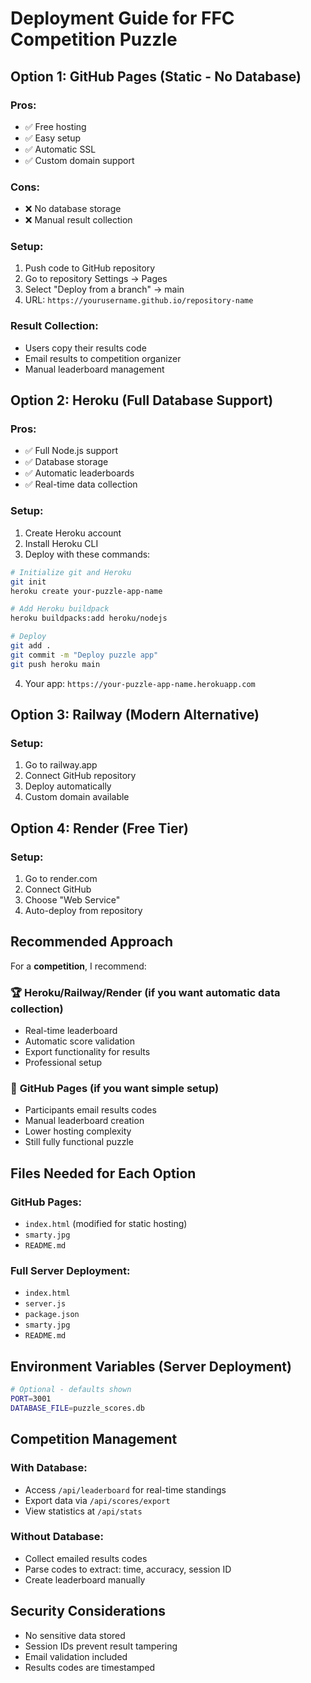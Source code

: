 # Deployment Guide for FFC Competition Puzzle

## Option 1: GitHub Pages (Static - No Database)

### Pros:
- ✅ Free hosting
- ✅ Easy setup
- ✅ Automatic SSL
- ✅ Custom domain support

### Cons:
- ❌ No database storage
- ❌ Manual result collection

### Setup:
1. Push code to GitHub repository
2. Go to repository Settings → Pages
3. Select "Deploy from a branch" → main
4. URL: `https://yourusername.github.io/repository-name`

### Result Collection:
- Users copy their results code
- Email results to competition organizer
- Manual leaderboard management

## Option 2: Heroku (Full Database Support)

### Pros:
- ✅ Full Node.js support
- ✅ Database storage
- ✅ Automatic leaderboards
- ✅ Real-time data collection

### Setup:
1. Create Heroku account
2. Install Heroku CLI
3. Deploy with these commands:

```bash
# Initialize git and Heroku
git init
heroku create your-puzzle-app-name

# Add Heroku buildpack
heroku buildpacks:add heroku/nodejs

# Deploy
git add .
git commit -m "Deploy puzzle app"
git push heroku main
```

4. Your app: `https://your-puzzle-app-name.herokuapp.com`

## Option 3: Railway (Modern Alternative)

### Setup:
1. Go to railway.app
2. Connect GitHub repository
3. Deploy automatically
4. Custom domain available

## Option 4: Render (Free Tier)

### Setup:
1. Go to render.com
2. Connect GitHub
3. Choose "Web Service"
4. Auto-deploy from repository

## Recommended Approach

For a **competition**, I recommend:

### 🏆 **Heroku/Railway/Render** (if you want automatic data collection)
- Real-time leaderboard
- Automatic score validation
- Export functionality for results
- Professional setup

### 📝 **GitHub Pages** (if you want simple setup)
- Participants email results codes
- Manual leaderboard creation
- Lower hosting complexity
- Still fully functional puzzle

## Files Needed for Each Option

### GitHub Pages:
- `index.html` (modified for static hosting)
- `smarty.jpg`
- `README.md`

### Full Server Deployment:
- `index.html`
- `server.js`
- `package.json`
- `smarty.jpg`
- `README.md`

## Environment Variables (Server Deployment)

```bash
# Optional - defaults shown
PORT=3001
DATABASE_FILE=puzzle_scores.db
```

## Competition Management

### With Database:
- Access `/api/leaderboard` for real-time standings
- Export data via `/api/scores/export`
- View statistics at `/api/stats`

### Without Database:
- Collect emailed results codes
- Parse codes to extract: time, accuracy, session ID
- Create leaderboard manually

## Security Considerations

- No sensitive data stored
- Session IDs prevent result tampering
- Email validation included
- Results codes are timestamped
